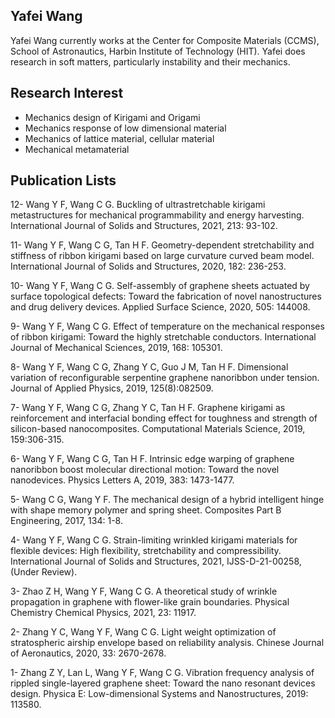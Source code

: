 ## Yafei Wang

Yafei Wang currently works at the Center for Composite Materials (CCMS), School of Astronautics, Harbin Institute of Technology (HIT). Yafei does research in soft matters, particularly instability and their mechanics.

## Research Interest 

- Mechanics design of Kirigami and Origami
- Mechanics response of low dimensional material
- Mechanics of lattice material, cellular material
- Mechanical metamaterial

## Publication Lists

12-	Wang Y F, Wang C G. Buckling of ultrastretchable kirigami metastructures for mechanical programmability and energy harvesting. International Journal of Solids and Structures, 2021, 213: 93-102.

11-	Wang Y F, Wang C G, Tan H F. Geometry-dependent stretchability and stiffness of ribbon kirigami based on large curvature curved beam model. International Journal of Solids and Structures, 2020, 182: 236-253.

10-	Wang Y F, Wang C G. Self-assembly of graphene sheets actuated by surface topological defects: Toward the fabrication of novel nanostructures and drug delivery devices. Applied Surface Science, 2020, 505: 144008.

9-	Wang Y F, Wang C G. Effect of temperature on the mechanical responses of ribbon kirigami: Toward the highly stretchable conductors. International Journal of Mechanical Sciences, 2019, 168: 105301.

8-	Wang Y F, Wang C G, Zhang Y C, Guo J M, Tan H F. Dimensional variation of reconfigurable serpentine graphene nanoribbon under tension. Journal of Applied Physics, 2019, 125(8):082509.

7-	Wang Y F, Wang C G, Zhang Y C, Tan H F. Graphene kirigami as reinforcement and interfacial bonding effect for toughness and strength of silicon-based nanocomposites. Computational Materials Science, 2019, 159:306-315.

6-	Wang Y F, Wang C G, Tan H F. Intrinsic edge warping of graphene nanoribbon boost molecular directional motion: Toward the novel nanodevices. Physics Letters A, 2019, 383: 1473-1477.

5-	Wang C G, Wang Y F. The mechanical design of a hybrid intelligent hinge with shape memory polymer and spring sheet. Composites Part B Engineering, 2017, 134: 1-8.

4- Wang Y F, Wang C G. Strain-limiting wrinkled kirigami materials for flexible devices: High flexibility, stretchability and compressibility. International Journal of Solids and Structures, 2021, IJSS-D-21-00258, (Under Review).

3- Zhao Z H, Wang Y F, Wang C G. A theoretical study of wrinkle propagation in graphene with flower-like grain boundaries. Physical Chemistry Chemical Physics, 2021, 23: 11917.

2- Zhang Y C, Wang Y F, Wang C G. Light weight optimization of stratospheric airship envelope based on reliability analysis. Chinese Journal of Aeronautics, 2020, 33: 2670-2678.

1- Zhang Z Y, Lan L, Wang Y F, Wang C G. Vibration frequency analysis of rippled single-layered graphene sheet: Toward the nano resonant devices design. Physica E: Low-dimensional Systems and Nanostructures, 2019: 113580.
